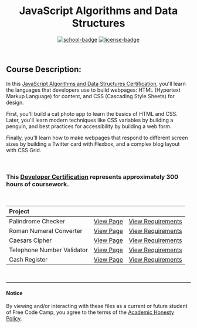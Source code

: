 <div align="center">

# JavaScript Algorithms and Data Structures

[![school-badge]][course-link]
[![license-badge]][LICENSE]

</div>

<!-- badge info -->
[school-badge]:https://img.shields.io/badge/free_Code_Camp-Algorithms_&_Data_Structures-white?labelColor=006400&logo=freeCodeCamp&style=for-the-badge
[course-link]:https://www.freecodecamp.org/learn/javascript-algorithms-and-data-structures/ "JavaScript Algorithms and Data Structures"
[license-badge]:https://img.shields.io/github/license/parasiticfrisk/javascript-algorithms-and-data-structures?color=informational&style=for-the-badge
[LICENSE]:LICENSE "MIT License"

<br>

## Course Description:
In this [JavaScript Algorithms and Data Structures Certification][course-link], you'll learn the languages that developers use to build webpages: HTML (Hypertext Markup Language) for content, and CSS (Cascading Style Sheets) for design.

First, you'll build a cat photo app to learn the basics of HTML and CSS. Later, you'll learn modern techniques like CSS variables by building a penguin, and best practices for accessibility by building a web form.

Finally, you'll learn how to make webpages that respond to different screen sizes by building a Twitter card with Flexbox, and a complex blog layout with CSS Grid.

<br>

### This [Developer Certification] represents approximately 300 hours of coursework.

<br>

| Project                    |                     |                            |
| :------------------------- | :------------------ | :------------------------- |
| Palindrome Checker         | [View Page][proj01] | [View Requirements][req01] |
| Roman Numeral Converter    | [View Page][proj02] | [View Requirements][req02] |
| Caesars Cipher             | [View Page][proj03] | [View Requirements][req03] |
| Telephone Number Validator | [View Page][proj04] | [View Requirements][req04] |
| Cash Register              | [View Page][proj05] | [View Requirements][req05] |

<br>

---
#### Notice
By viewing and/or interacting with these files as a current or future student of Free Code Camp, you agree to the terms of the [Academic Honesty Policy].

<!-- quick links -->
[proj01]:https://parasiticfrisk.github.io/javascript-algorithms-and-data-structures/palindrome.html
[proj02]:https://parasiticfrisk.github.io/javascript-algorithms-and-data-structures/roman_num.html
[proj03]:https://parasiticfrisk.github.io/javascript-algorithms-and-data-structures/cipher.html
[proj04]:https://parasiticfrisk.github.io/javascript-algorithms-and-data-structures/phone_valid.html
[proj05]:https://parasiticfrisk.github.io/javascript-algorithms-and-data-structures/register.html
[req01]:https://www.freecodecamp.org/learn/javascript-algorithms-and-data-structures/javascript-algorithms-and-data-structures-projects/palindrome-checker "Build a Palindrome Checker"
[req02]:https://www.freecodecamp.org/learn/javascript-algorithms-and-data-structures/javascript-algorithms-and-data-structures-projects/roman-numeral-converter "Build a Roman Numeral Converter"
[req03]:https://www.freecodecamp.org/learn/javascript-algorithms-and-data-structures/javascript-algorithms-and-data-structures-projects/caesars-cipher "Build a Caesar's Cipher"
[req04]:https://www.freecodecamp.org/learn/javascript-algorithms-and-data-structures/javascript-algorithms-and-data-structures-projects/telephone-number-validator "Build a Telephone Number Validator"
[req05]:https://www.freecodecamp.org/learn/javascript-algorithms-and-data-structures/javascript-algorithms-and-data-structures-projects/cash-register "Build a Cash Register"
[Academic Honesty Policy]:./academic_honesty_policy
[Developer Certification]:https://raw.githubusercontent.com/parasiticfrisk/javascript-algorithms-and-data-structures/gh-pages/images/javascript-algorithms-and-data-structures.jpg?token=GHSAT0AAAAAABWHWQ5M5RRCE2FCVRJYFDXIYWC32VQ
